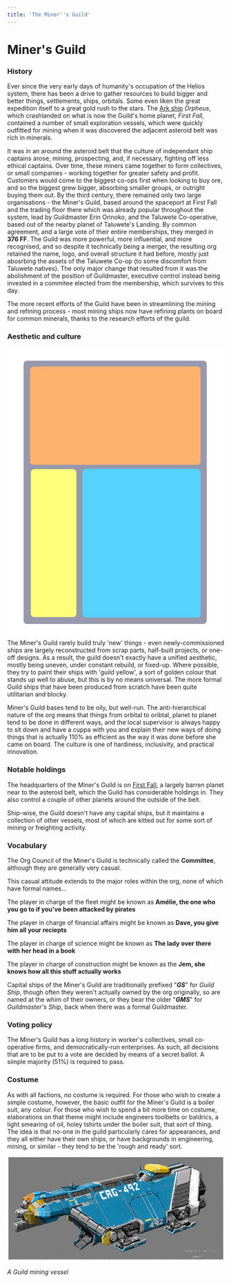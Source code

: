 ```yaml
---
title: 'The Miner''s Guild'
---
```


# Miner's Guild

### History

Ever since the very early days of humanity's occupation of the Helios system, there has been a drive to gather resources to build bigger and better things, settlements, ships, orbitals. Some even liken the great expedition itself to a great gold rush to the stars. The [Ark ship](/history) _Orpheus_, which crashlanded on what is now the Guild's home planet, _First Fall_, contained a number of small exploration vessels, which were quickly outfitted for mining when it was discovered the adjacent asteroid belt was rich in minerals.

It was in an around the asteroid belt that the culture of independant ship captains arose, mining, prospecting, and, if necessary, fighting off less ethical captains. Over time, these miners came together to form collectives, or small companies - working together for greater safety and profit. Customers would come to the biggest co-ops first when looking to buy ore, and so the biggest grew bigger, absorbing smaller groups, or outright buying them out. By the third century, there remained only two large organisations - the Miner's Guild, based around the spaceport at First Fall and the trading floor there which was already popular throughout the system, lead by Guildmaster Erin Orinoko, and the Taluwete Co-operative, based out of the nearby planet of Taluwete's Landing. By common agreement, and a large vote of their entire memberships, they merged in **376 FF**. The Guild was more powerful, more influential, and more recognised, and so despite it technically being a merger, the resulting org retained the name, logo, and overall structure it had before, mostly just abosrbing the assets of the Taluwete Co-op (to some discomfort from Taluwete natives). The only major change that resulted from it was the abolishment of the position of Guildmaster, executive control instead being invested in a commitee elected from the membership, which survives to this day.

The more recent efforts of the Guild have been in streamlining the mining and refining process - most mining ships now have refining plants on board for common minerals, thanks to the research efforts of the guild.

### Aesthetic and culture

![](guild.png?class=floatright&resize=200)
The Miner's Guild rarely build truly 'new' things - even newly-commissioned ships are largely reconstructed from scrap parts, half-built projects, or one-off designs. As a result, the guild doesn't exactly have a unified aesthetic, mostly being uneven, under constant rebuild, or fixed-up. Where possible, they try to paint their ships with 'guild yellow', a sort of golden colour that stands up well to abuse, but this is by no means universal. The more formal Guild ships that have been produced from scratch have been quite utilitarian and blocky.

Miner's Guild bases tend to be oily, but well-run. The anti-hierarchical nature of the org means that things from orbital to oribtal, planet to planet tend to be done in different ways, and the local supervisor is always happy to sit down and have a cuppa with you and explain their new ways of doing things that is actually 110% as efficient as the way it was done before she came on board. The culture is one of hardiness, inclusivity, and practical innovation.

### Notable holdings

The headquarters of the Miner's Guild is on [First Fall](/planets/first-fall), a largely barren planet near to the asteroid belt, which the Guild has considerable holdings in. They also control a couple of other planets around the outside of the belt.

Ship-wise, the Guild doesn't have any capital ships, but it maintains a collection of other vessels, most of which are kitted out for some sort of mining or freighting activity.

### Vocabulary
The Org Council of the Miner's Guild is technically called the **Committee**, although they are generally very casual.

This casual attitude extends to the major roles within the org, none of which have formal names...

The player in charge of the fleet might be known as **Amélie, the one who you go to if you've been attacked by pirates**

The player in charge of financial affairs might be known as **Dave, you give him all your reciepts**

The player in charge of science might be known as **The lady over there with her head in a book**

The player in charge of construction might be known as the **Jem, she knows how all this stuff actually works**

Capital ships of the Miner's Guild are traditionally prefixed "**_GS_**" for _Guild Ship_, though often they weren't actually owned by the org originally, so are named at the whim of their owners, or they bear the older "**_GMS_**" for _Guildmaster's Ship_, back when there was a formal Guildmaster.

### Voting policy
The Miner's Guild has a long history in worker's collectives, small co-operative firms, and democratically-run enterprises. As such, all decisions that are to be put to a vote are decided by means of a secret ballot. A simple majority (51%) is required to pass.

### Costume
As with all factions, no costume is required. For those who wish to create a simple costume, however, the basic outfit for the Miner's Guild is a boiler suit, any colour. For those who wish to spend a bit more time on costume, elaborations on that theme might include engineers toolbelts or baldrics, a light smearing of oil, holey tshirts under the boiler suit, that sort of thing. The idea is that no-one in the guild particularly cares for appearances, and they all either have their own ships, or have backgrounds in engineering, mining, or similar - they tend to be the 'rough and ready' sort.

![](ship.png?resize=1000&class=center)
_<div class="center">A Guild mining vessel</div>_
